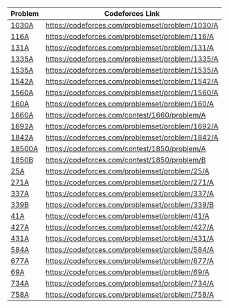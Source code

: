 Problem | Codeforces Link |
-------------|------|
[1030A](1030A.py) | https://codeforces.com/problemset/problem/1030/A |
[116A](116A.py) | https://codeforces.com/problemset/problem/116/A |
[131A](131A.py) | https://codeforces.com/problemset/problem/131/A |
[1335A](1335A.py) | https://codeforces.com/problemset/problem/1335/A |
[1535A](1535A.py) | https://codeforces.com/problemset/problem/1535/A |
[1542A](1542A.py) | https://codeforces.com/problemset/problem/1542/A |
[1560A](1560A.py) | https://codeforces.com/problemset/problem/1560/A |
[160A](160A.py) | https://codeforces.com/problemset/problem/160/A |
[1660A](1660A.py) | https://codeforces.com/contest/1660/problem/A |
[1692A](1692A.py) | https://codeforces.com/problemset/problem/1692/A |
[1842A](1842A.py) | https://codeforces.com/problemset/problem/1842/A |
[18500A](18500A.py) | https://codeforces.com/contest/1850/problem/A |
[1850B](1850B.py) | https://codeforces.com/contest/1850/problem/B |
[25A](25A.py) | https://codeforces.com/problemset/problem/25/A |
[271A](271A.py) | https://codeforces.com/problemset/problem/271/A |
[337A](337A.py) | https://codeforces.com/problemset/problem/337/A |
[339B](339B.py) | https://codeforces.com/problemset/problem/339/B |
[41A](41A.py) | https://codeforces.com/problemset/problem/41/A |
[427A](427A.py) | https://codeforces.com/problemset/problem/427/A |
[431A](431A.py) | https://codeforces.com/problemset/problem/431/A |
[584A](584A.py) | https://codeforces.com/problemset/problem/584/A |
[677A](677A.py) | https://codeforces.com/problemset/problem/677/A |
[69A](69A.py) | https://codeforces.com/problemset/problem/69/A |
[734A](734A.py) | https://codeforces.com/problemset/problem/734/A |
[758A](758A.py) | https://codeforces.com/problemset/problem/758/A |
